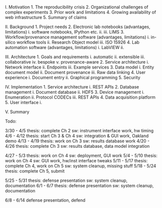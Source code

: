 I.   Motivation
     1. The reproducibility crisis
     2. Organizational challenges of complex experiments
     3. Prior work and limitations
     4. Growing availability of web infrastructure
     5. Summary of claims

II.  Background
     1. Project needs
     2. Electronic lab notebooks (advantages, limitations)
        i.    software notebooks, IPython etc.
        ii.
        iii.  LIMS
     3. Workflow/provenance management software (advantages, limitations)
        i.   in-silico workflow tools
        ii.  Research Object model
        iii. ISO 15926
     4. Lab automation software (advantages, limitations)
        i.   LabVIEW
        ii.

III. Architecture
     1. Goals and requirements
        i.   automatic
        ii.  extensible
        iii. collaborative
        iv.  bespoke
        v.   provenance-aware
     2. Service architecture
        i.   Network interface
        ii.  Endpoints
        iii. Example services
     3. Data model
        i.   Entity document model
        ii.  Document provenance
        iii. Raw data linking
     4. User experience
        i.   Document entry
        ii.  Graphical programming
     5. Security

IV.  Implementation
     1. Service architecture
        i. REST APIs
     2. Database management
        i.   Document database
        ii.  HDF5
     3. Device management
        i.   Enumeration
        ii.  Protocol CODECs
        iii. REST APIs
     4. Data acquisition platform
     5. User interface
        i.

V.   Summary



Todo:

3/30 - 4/5
     thesis:    complete Ch 2
     sw:        instrument interface work, hw timing
4/6  - 4/12
     thesis:    start Ch 3 & Ch 4
     sw:        integration & GUI work, Oakland demo
4/13 - 4/19
     thesis:    work on Ch 3
     sw:        results database work
4/20 - 4/26
     thesis:    complete Ch 3
     sw:        results database, data model integration

4/27 - 5/3
     thesis:    work on Ch 4
     sw:        deployment, GUI work
5/4  - 5/10
     thesis:    work on Ch 4
     sw:        GUI work, hw/inst interface tweaks
5/11 - 5/17
     thesis:    complete Ch 4, work on Ch 5
     sw:        system cleanup, missing stuff
5/18 - 5/24
     thesis:    complete Ch 5, submit

5/25 - 5/31
     thesis:    defense presentation
     sw:        system cleanup, documentation
6/1  - 6/7
     thesis:    defense presentation
     sw:        system cleanup, documentation

6/8 - 6/14      defense presentation, defend